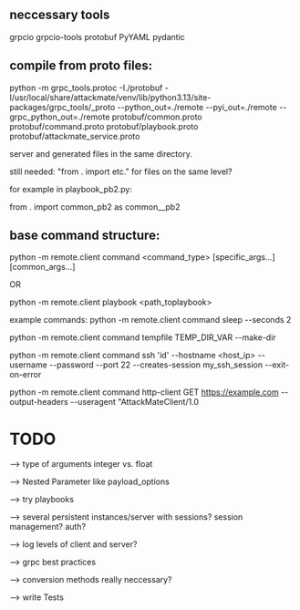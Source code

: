 ## neccessary tools

grpcio grpcio-tools protobuf PyYAML pydantic


## compile from proto files:
python -m grpc_tools.protoc -I./protobuf -I/usr/local/share/attackmate/venv/lib/python3.13/site-packages/grpc_tools/_proto --python_out=./remote --pyi_out=./remote --grpc_python_out=./remote protobuf/common.proto protobuf/command.proto protobuf/playbook.proto protobuf/attackmate_service.proto

server and generated files in the same directory.

still needed: "from . import etc." for files on the same level?

for example in playbook_pb2.py:

from . import common_pb2 as common__pb2

## base command structure:
python -m remote.client command <command_type> [specific_args...] [common_args...]

OR

python -m remote.client playbook <path_toplaybook>


example commands:
python -m remote.client command sleep --seconds 2

python -m remote.client command tempfile TEMP_DIR_VAR --make-dir

python -m remote.client command ssh 'id' --hostname <host_ip> --username <user> --password <password> --port 22 --creates-session my_ssh_session --exit-on-error

python -m remote.client command http-client GET https://example.com --output-headers --useragent "AttackMateClient/1.0



# TODO

--> type of arguments integer vs. float

--> Nested Parameter like payload_options

--> try playbooks

--> several persistent instances/server with sessions? session management? auth?

--> log levels of client and server?

--> grpc best practices

--> conversion methods really neccessary?

--> write Tests

